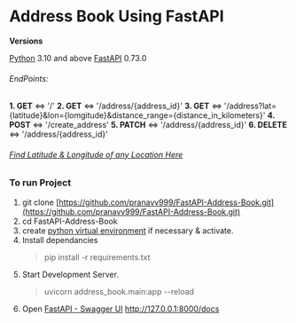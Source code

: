 # Address Book Using FastAPI

**Versions**

[Python](https://www.python.org/) 3.10 and above
[FastAPI](https://fastapi.tiangolo.com/) 0.73.0

###### EndPoints:

**1. GET** <=> '/'
**2. GET** <=> '/address/{address_id}'
**3. GET** <=> '/address?lat={latitude}&lon={lomgitude}&distance_range={distance_in_kilometers}'
**4. POST** <=> '/create_address'
**5. PATCH** <=> '/address/{address_id}'
**6. DELETE** <=> '/address/{address_id}'

###### [Find Latitude & Longitude of any Location Here](https://www.distancesto.com/coordinates.php)

### To run Project

1. git clone [https://github.com/pranavv999/FastAPI-Address-Book.git](https://github.com/pranavv999/FastAPI-Address-Book.git)
2. cd FastAPI-Address-Book
3. create [python virtual environment](https://docs.python.org/3/tutorial/venv.html) if necessary & activate.
4. Install dependancies
   > pip install -r requirements.txt
5. Start Development Server.
   > uvicorn address_book.main:app --reload
6. Open [FastAPI - Swagger UI](http://127.0.0.1:8000/docs) http://127.0.0.1:8000/docs
